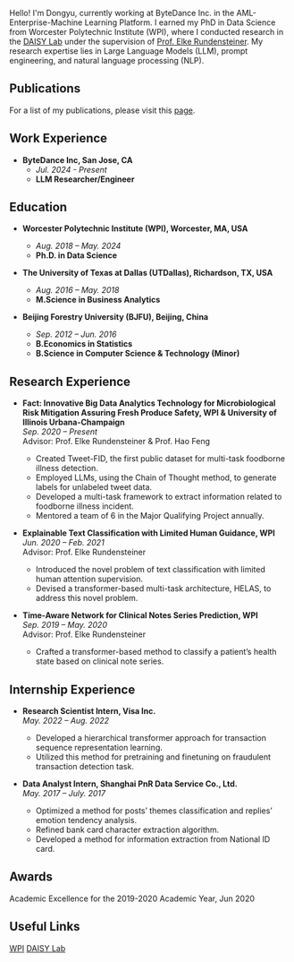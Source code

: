 Hello! I'm Dongyu, currently working at ByteDance Inc. in the AML-Enterprise-Machine Learning Platform. I earned my PhD in Data Science from Worcester Polytechnic Institute (WPI), where I conducted research in the [DAISY Lab](https://daisy.wpi.edu/) under the supervision of [Prof. Elke Rundensteiner](https://www.wpi.edu/people/faculty/rundenst). My research expertise lies in Large Language Models (LLM), prompt engineering, and natural language processing (NLP).

## Publications
For a list of my publications, please visit this [page](publication.html).

## Work Experience
- **ByteDance Inc, San Jose, CA**
  - *Jul. 2024 - Present*
  - **LLM Researcher/Engineer** 

## Education
- **Worcester Polytechnic Institute (WPI), Worcester, MA, USA**
  - *Aug. 2018 – May. 2024*
  - **Ph.D. in Data Science**
  

- **The University of Texas at Dallas (UTDallas), Richardson, TX, USA**
  - *Aug. 2016 – May. 2018*
  - **M.Science in Business Analytics**


- **Beijing Forestry University (BJFU), Beijing, China**
  - *Sep. 2012 – Jun. 2016*
  - **B.Economics in Statistics**
  - **B.Science in Computer Science & Technology (Minor)**
  


## Research Experience
- **Fact: Innovative Big Data Analytics Technology for Microbiological Risk Mitigation Assuring Fresh Produce Safety, WPI & University of Illinois Urbana-Champaign**  
  *Sep. 2020 – Present*  
  Advisor: Prof. Elke Rundensteiner & Prof. Hao Feng  
  - Created Tweet-FID, the first public dataset for multi-task foodborne illness detection.
  - Employed LLMs, using the Chain of Thought method, to generate labels for unlabeled tweet data.
  - Developed a multi-task framework to extract information related to foodborne illness incident. 
  - Mentored a team of 6 in the Major Qualifying Project annually.

- **Explainable Text Classification with Limited Human Guidance, WPI**  
  *Jun. 2020 – Feb. 2021*  
  Advisor: Prof. Elke Rundensteiner  
  - Introduced the novel problem of text classification with limited human attention supervision. 
  - Devised a transformer-based multi-task architecture, HELAS, to address this novel problem.

- **Time-Aware Network for Clinical Notes Series Prediction, WPI**  
  *Sep. 2019 – May. 2020*  
  Advisor: Prof. Elke Rundensteiner  
  - Crafted a transformer-based method to classify a patient’s health state based on clinical note series.

## Internship Experience
- **Research Scientist Intern, Visa Inc.**  
  *May. 2022 – Aug. 2022*
  - Developed a hierarchical transformer approach for transaction sequence representation learning.
  - Utilized this method for pretraining and finetuning on fraudulent transaction detection task.

- **Data Analyst Intern, Shanghai PnR Data Service Co., Ltd.**  
  *May. 2017 – July. 2017*
  - Optimized a method for posts’ themes classification and replies’ emotion tendency analysis.
  - Refined bank card character extraction algorithm.
  - Developed a method for information extraction from National ID card.

## Awards
Academic Excellence for the 2019-2020 Academic Year, Jun 2020

## Useful Links
[WPI](https://www.wpi.edu/)
[DAISY Lab](https://daisy.wpi.edu/)

